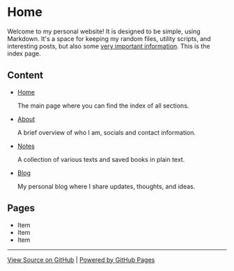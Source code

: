 # Home

Welcome to my personal website! It is designed to be simple, using Markdown. It's a space for keeping my random files, utility scripts, and interesting posts, but also some [very important information](https://www.youtube.com/watch?v=dQw4w9WgXcQ). This is the index page.

## Content
- [Home]()

  The main page where you can find the index of all sections.

- [About](about.md)

  A brief overview of who I am, socials and contact information.

- [Notes](notes/)

  A collection of various texts and saved books in plain text.

- [Blog](blog/)

  My personal blog where I share updates, thoughts, and ideas.

## Pages
- Item
- Item
- Item

---

[View Source on GitHub](https://github.com/backdaniel/website) | [Powered by GitHub Pages](https://pages.github.com/)

